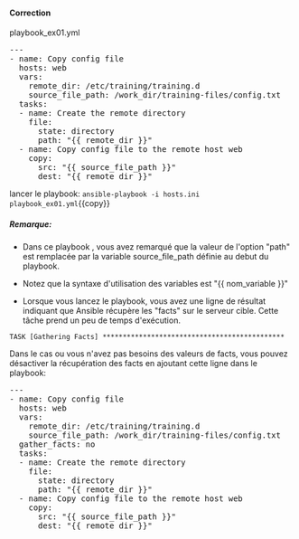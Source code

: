 #### Correction

playbook_ex01.yml 
<pre class="file">
---
- name: Copy config file
  hosts: web
  vars:
    remote_dir: /etc/training/training.d
    source_file_path: /work_dir/training-files/config.txt
  tasks:
  - name: Create the remote directory
    file:
      state: directory
      path: "{{ remote_dir }}"
  - name: Copy config file to the remote host web
    copy:
      src: "{{ source_file_path }}"
      dest: "{{ remote_dir }}"
</pre>



lancer le playbook:  `ansible-playbook -i hosts.ini playbook_ex01.yml`{{copy}}


##### *Remarque:*
- Dans ce playbook , vous avez remarqué que la valeur de l'option "path" est remplacée par la variable source_file_path définie au debut du playbook.

- Notez que la syntaxe d'utilisation des variables est "{{ nom_variable }}"

- Lorsque vous lancez le playbook, vous avez une ligne de résultat indiquant que Ansible récupère les "facts" sur le serveur cible. Cette tâche prend un peu de temps d'exécution. 

```
TASK [Gathering Facts] *********************************************
```

Dans le cas ou vous n'avez pas besoins des valeurs de facts, vous pouvez désactiver la récupération des facts en ajoutant cette ligne dans le playbook:

<pre class="file">
---
- name: Copy config file
  hosts: web
  vars:
    remote_dir: /etc/training/training.d
    source_file_path: /work_dir/training-files/config.txt
  gather_facts: no
  tasks:
  - name: Create the remote directory
    file:
      state: directory
      path: "{{ remote_dir }}"
  - name: Copy config file to the remote host web
    copy:
      src: "{{ source_file_path }}"
      dest: "{{ remote_dir }}"
</pre>

